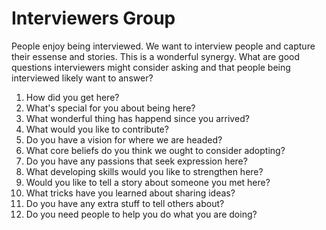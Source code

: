 # Interviewers Group
People enjoy being interviewed. We want to interview people and capture their essense and stories. This is a wonderful synergy. What are good questions interviewers might consider asking and that people being interviewed likely want to answer?

1. How did you get here?
2. What's special for you about being here?
3. What wonderful thing has happend since you arrived?
4. What would you like to contribute?
5. Do you have a vision for where we are headed?
6. What core beliefs do you think we ought to consider adopting?
7. Do you have any passions that seek expression here?
8. What developing skills would you like to strengthen here?
9. Would you like to tell a story about someone you met here?
10. What tricks have you learned about sharing ideas?
11. Do you have any extra stuff to tell others about?
12. Do you need people to help you do what you are doing?